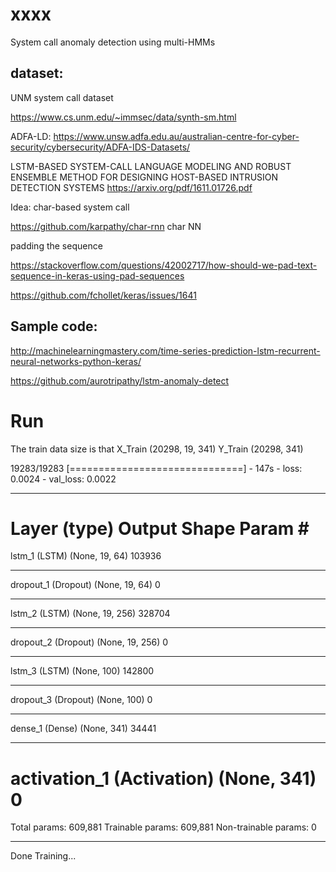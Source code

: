 # xxxx

System call anomaly detection using multi-HMMs

## dataset:
UNM system call dataset 

https://www.cs.unm.edu/~immsec/data/synth-sm.html


ADFA-LD:
https://www.unsw.adfa.edu.au/australian-centre-for-cyber-security/cybersecurity/ADFA-IDS-Datasets/



LSTM-BASED SYSTEM-CALL LANGUAGE MODELING AND ROBUST ENSEMBLE METHOD FOR DESIGNING HOST-BASED INTRUSION DETECTION SYSTEMS
https://arxiv.org/pdf/1611.01726.pdf

Idea:
char-based system call 


https://github.com/karpathy/char-rnn
char NN 


padding the sequence

https://stackoverflow.com/questions/42002717/how-should-we-pad-text-sequence-in-keras-using-pad-sequences

https://github.com/fchollet/keras/issues/1641


## Sample code:

http://machinelearningmastery.com/time-series-prediction-lstm-recurrent-neural-networks-python-keras/


https://github.com/aurotripathy/lstm-anomaly-detect


# Run

The train data size is that
X_Train (20298, 19, 341)
Y_Train (20298, 341)

19283/19283 [==============================] - 147s - loss: 0.0024 - val_loss: 0.0022
_________________________________________________________________
Layer (type)                 Output Shape              Param #
=================================================================
lstm_1 (LSTM)                (None, 19, 64)            103936
_________________________________________________________________
dropout_1 (Dropout)          (None, 19, 64)            0
_________________________________________________________________
lstm_2 (LSTM)                (None, 19, 256)           328704
_________________________________________________________________
dropout_2 (Dropout)          (None, 19, 256)           0
_________________________________________________________________
lstm_3 (LSTM)                (None, 100)               142800
_________________________________________________________________
dropout_3 (Dropout)          (None, 100)               0
_________________________________________________________________
dense_1 (Dense)              (None, 341)               34441
_________________________________________________________________
activation_1 (Activation)    (None, 341)               0
=================================================================
Total params: 609,881
Trainable params: 609,881
Non-trainable params: 0
_________________________________________________________________
Done Training...

